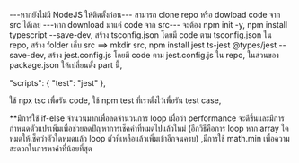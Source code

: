 ---หากยังไม่มี NodeJS ให้ติดตั้งก่อน---
สามารถ clone repo หรือ dowload code จาก src ได้เลย
---หาก download มาแค่ code จาก src---
จะต้อง npm init -y,
npm install typescript --save-dev,
สร้าง tsconfig.json โดยมี code ตาม tsconfig.json ใน repo,
สร้าง folder เก็บ src ==> mkdir src,
npm install jest ts-jest @types/jest --save-dev,
สร้าง jest.config.js โดยมี code ตาม jest.config.js ใน repo,
ในส่วนของ package.json ให้เปลี่ยนดั้ง part นี้,

"scripts": {
  "test": "jest"
},

ใช้ npx tsc เพื่อรัน code,
ใช้ npm test ที่เราตั้งไว้เพื่อรัน test case,

**มีการใช้ if-else จำนวนมากเพื่อลดจำนวนการ loop เผื่อว่า performance จะดีขึ้นและมีการกำหนดตัวแปรเพิ่มเพื่อช่วยลดปัญหาการเช็คค่าที่หมดไปแล้วใหม่ 
(อีกวิธีคือการ loop หาก array ใดหมดให้เช็คว่าตัวใดหมดแล้ว loop ตัวที่เหลือแล้วเพิ่มเข้าอีกจนครบ)
,มีการใช้ math.min เพื่อความสะดวกในการหาค่าที่น้อยที่สุด
